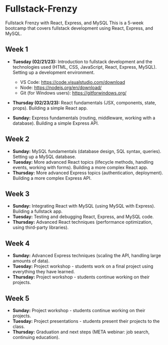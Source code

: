 # Fullstack-Frenzy

Fullstack Frenzy with React, Express, and MySQL
This is a 5-week bootcamp that covers fullstack development using React, Express, and MySQL.

## Week 1
- **Tuesday (02/21/23):** Introduction to fullstack development and the technologies used (HTML, CSS, JavaScript, React, Express, MySQL). Setting up a development environment.
     * VS Code: https://code.visualstudio.com/download
     * Node: https://nodejs.org/en/download/
     * Git (for Windows users): https://gitforwindows.org/

  
- **Thursday (02/23/23):** React fundamentals (JSX, components, state, props). Building a simple React app.
- **Sunday:** Express fundamentals (routing, middleware, working with a database). Building a simple Express API.
## Week 2
- **Sunday:** MySQL fundamentals (database design, SQL syntax, queries). Setting up a MySQL database.
- **Tuesday:** More advanced React topics (lifecycle methods, handling events, working with forms). Building a more complex React app.
- **Thursday:** More advanced Express topics (authentication, deployment). Building a more complex Express API.
## Week 3
- **Sunday:** Integrating React with MySQL (using MySQL with Express). Building a fullstack app.
- **Tuesday:** Testing and debugging React, Express, and MySQL code.
- **Thursday:** Advanced React techniques (performance optimization, using third-party libraries).
## Week 4
- **Sunday:** Advanced Express techniques (scaling the API, handling large amounts of data).
- **Tuesday:** Project workshop - students work on a final project using everything they have learned.
- **Thursday:** Project workshop - students continue working on their projects.
## Week 5
- **Sunday:** Project workshop - students continue working on their projects.
- **Tuesday:** Project presentations - students present their projects to the class.
- **Thursday:** Graduation and next steps (META webinar: job search, continuing education).
